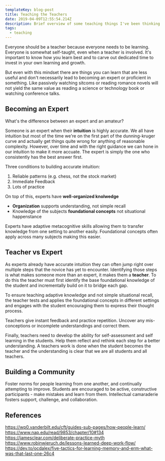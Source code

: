 ```yaml
---
templateKey: blog-post
title: Teaching the Teachers
date: 2019-04-09T12:55:54.214Z
description: Brief overview of some teaching things I've been thinking of.
tags:
  - teaching
---
```

Everyone should be a teacher because everyone needs to be learning. Everyone is somewhat self-taught, even when a teacher is involved. It's important to know how you learn best and to carve out dedicated time to invest in your own learning and growth.

But even with this mindset there are things you can learn that are less useful and don't necessarily lead to becoming an expert or proficient in something. Like passively watching sitcoms or reading romance novels will not yield the same value as reading a science or technology book or watching conference talks.

## Becoming an Expert

What's the difference between an expert and an amateur? 

Someone is an expert when their **intuition** is highly accurate. We all have intuition but most of the time we're on the first part of the dunning-kruger curve and actually get things quite wrong for anything of reasonable complexity. However, over time and with the right guidance we can hone in our intuition to make it more accuate. The expert is simply the one who consistently has the best answer first.

Three conditions to building accurate intuition:

1. Reliable patterns (e.g. chess, not the stock market)
2. Immediate Feedback
3. Lots of practice

On top of this, experts have **well-organized knolwedge**

* **Organization** supports understanding, not simple recall
* Knowledge of the subjects **foundational concepts** not situational happenstance

Experts have adaptive metacognitive skills allowing them to transfer knowledge from one setting to another easily. Foundational concepts often apply across many subjects making this easier.

## Teacher vs Expert

As experts already have accurate intuition they can often jump right over multiple steps that the novice has yet to encounter. Identifying those steps is what makes someone more than an expert, it makes them a **teacher**. To do this the teacher must first identify the base foundational knowledge of the student and incrementally build on it to bridge each gap.

To ensure teaching adaptive knowledge and not simple situational recall, the teacher tests and applies the foundational concepts in different settings and engages with the student encouraging them to express their thought process.

Teachers give instant feedback and practice repetition. Uncover any mis-conceptions or incomplete understandings and correct them.

Finally, teachers need to develop the ability for self-assessment and self learning in the students. Help them reflect and rethink each step for a better understanding. A teachers work is done when the student becomes the teacher and the understanding is clear that we are all students and all teachers.

## Building a Community

Foster norms for people learning from one another, and continually attempting to improve. Students are encouraged to be active, constructive participants - make mistakes and learn from them. Intellectual camaraderie fosters support, challenge, and collaboration.

## References
https://wp0.vanderbilt.edu/cft/guides-sub-pages/how-people-learn/
https://www.nap.edu/read/9853/chapter/10#134
https://jamesclear.com/deliberate-practice-myth
https://www.robinwieruch.de/lessons-learned-deep-work-flow/
https://dev.to/ocdalex/five-tactics-for-learning-memory-and-erm-what-was-that-last-one-26c4



